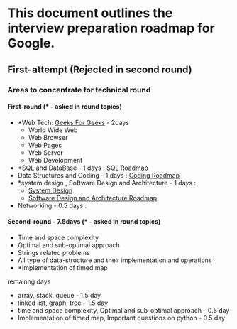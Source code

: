 # This document outlines the interview preparation roadmap for Google.

## First-attempt (Rejected in second round)

### Areas to concentrate for technical round

#### First-round (* - asked in round topics)
- *Web Tech: [Geeks For Geeks](https://www.geeksforgeeks.org/web-technology/) - 2days
    - World Wide Web
    - Web Browser
    - Web Pages
    - Web Server
    - Web Development
- *SQL and DataBase - 1 days : [SQL Roadmap](https://roadmap.sh/sql)
- Data Structures and Coding - 1 days : [Coding Roadmap](https://roadmap.sh/computer-science)
- *system design , Software Design and Architecture - 1 days :
    - [System Design](https://roadmap.sh/system-design)
    - [Software Design and Architecture Roadmap](https://roadmap.sh/software-design-architecture)
- Networking - 0.5 days : 

#### Second-round - 7.5days (* - asked in round topics)

- Time and space complexity
- Optimal and sub-optimal approach
- Strings related problems
- All type of data-structure and their implementation and operations
- *Implementation of timed map

remainng days
- array, stack, queue - 1.5 day
- linked list,  graph, tree - 1.5 day
- time and space complexity, Optimal and sub-optimal approach - 0.5 day
- Implementation of timed map, Important questions on python - 0.5 day
